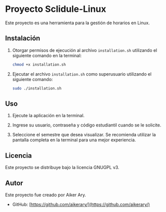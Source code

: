# Proyecto Sclidule-Linux

Este proyecto es una herramienta para la gestión de horarios en Linux.

## Instalación

1. Otorgar permisos de ejecución al archivo `installation.sh` utilizando el siguiente comando en la terminal:

    ```bash
    chmod +x installation.sh
    ```

2. Ejecutar el archivo `installation.sh` como superusuario utilizando el siguiente comando:

    ```bash
    sudo ./installation.sh
    ```

## Uso

1. Ejecute la aplicación en la terminal.

2. Ingrese su usuario, contraseña y código estudiantil cuando se le solicite.

3. Seleccione el semestre que desea visualizar. Se recomienda utilizar la pantalla completa en la terminal para una mejor experiencia.

## Licencia

Este proyecto se distribuye bajo la licencia GNUGPL v3.

## Autor

Este proyecto fue creado por Aiker Ary.

- GitHub: [https://github.com/aikerary/](https://github.com/aikerary/)
